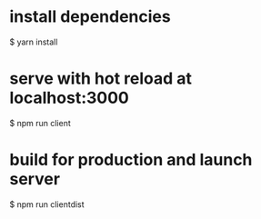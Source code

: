 # install dependencies
$ yarn install

# serve with hot reload at localhost:3000
$ npm run client

# build for production and launch server
$ npm run clientdist
